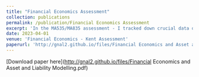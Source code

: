 ```yaml
---
title: "Financial Economics Assessment"
collection: publications
permalink: /publication/Financial Economics Assessment
excerpt: 'In the MA535/MA835 assessment - I tracked down crucial data on Lion Electric Co., American Airlines, and New Germany Fund, unraveling their price histories and uncovering hidden relationships. Armed with modern portfolio theory (MVPT) and the Capital Asset Pricing Model (CAPM), I crafted optimal investment strategies, minimizing risk while maximizing returns. From navigating efficient frontiers to pinpointing the elusive minimum variance portfolio, this journey pushed my analytical powers to the limit. Now, with clear results and insightful interpretations, I'm ready to share my financial discoveries! Stay tuned for a glimpse into the fascinating world of portfolio optimization and market equilibrium'
date: 2023-04-01
venue: 'Financial Economics - Kent Assessment'
paperurl: 'http://gnal2.github.io/files/Financial Economics and Asset and Liability Modelling.pdf'
---
```


[Download paper here](http://gnal2.github.io/files/Financial Economics and Asset and Liability Modelling.pdf)

